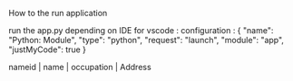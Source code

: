 How to the run application 

run the app.py depending on IDE 
for vscode :
configuration :
{
    "name": "Python: Module",
    "type": "python",
    "request": "launch",
    "module": "app",
    "justMyCode": true
}


nameid | name | occupation | Address